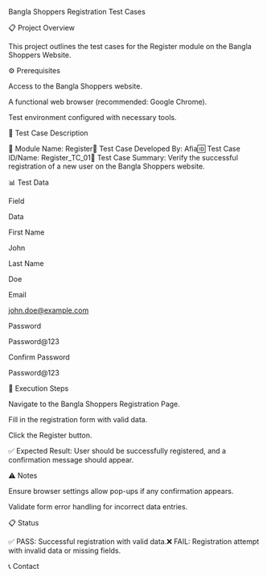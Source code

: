 Bangla Shoppers Registration Test Cases

📋 Project Overview

This project outlines the test cases for the Register module on the Bangla Shoppers Website.

⚙️ Prerequisites

Access to the Bangla Shoppers website.

A functional web browser (recommended: Google Chrome).

Test environment configured with necessary tools.

📝 Test Case Description

📌 Module Name: Register👤 Test Case Developed By: Afia🆔 Test Case ID/Name: Register_TC_01📄 Test Case Summary: Verify the successful registration of a new user on the Bangla Shoppers website.

📊 Test Data

Field

Data

First Name

John

Last Name

Doe

Email

john.doe@example.com

Password

Password@123

Confirm Password

Password@123

🚀 Execution Steps

Navigate to the Bangla Shoppers Registration Page.

Fill in the registration form with valid data.

Click the Register button.

✅ Expected Result: User should be successfully registered, and a confirmation message should appear.

⚠️ Notes

Ensure browser settings allow pop-ups if any confirmation appears.

Validate form error handling for incorrect data entries.

📋 Status

✅ PASS: Successful registration with valid data.❌ FAIL: Registration attempt with invalid data or missing fields.

📞 Contact
